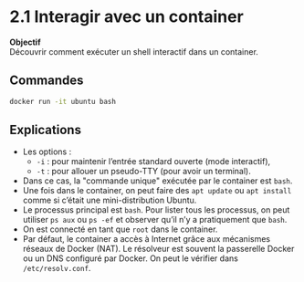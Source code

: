 # 2.1 Interagir avec un container

**Objectif**  
Découvrir comment exécuter un shell interactif dans un container.

## Commandes

```bash
docker run -it ubuntu bash
```

## Explications

- Les options :
  - `-i` : pour maintenir l’entrée standard ouverte (mode interactif),
  - `-t` : pour allouer un pseudo-TTY (pour avoir un terminal).
- Dans ce cas, la "commande unique" exécutée par le container est `bash`.  
- Une fois dans le container, on peut faire des `apt update` ou `apt install` comme si c’était une mini-distribution Ubuntu.  
- Le processus principal est `bash`. Pour lister tous les processus, on peut utiliser `ps aux` ou `ps -ef` et observer qu’il n’y a pratiquement que `bash`.
- On est connecté en tant que `root` dans le container.
- Par défaut, le container a accès à Internet grâce aux mécanismes réseaux de Docker (NAT). Le résolveur est souvent la passerelle Docker ou un DNS configuré par Docker. On peut le vérifier dans `/etc/resolv.conf`.
